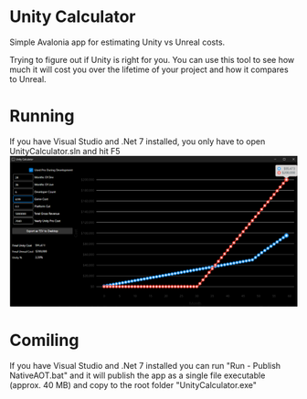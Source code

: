 # Unity Calculator
Simple Avalonia app for estimating Unity vs Unreal costs.

Trying to figure out if Unity is right for you.  You can use this tool to see how much
it will cost you over the lifetime of your project and how it compares to Unreal.

# Running
If you have Visual Studio and .Net 7 installed, you only have to open UnityCalculator.sln and hit F5
![image](Images/Screenshot.png)

# Comiling
If you have Visual Studio and .Net 7 installed you can run "Run - Publish NativeAOT.bat" and it 
will publish the app as a single file executable (approx. 40 MB) and copy to the root folder
"UnityCalculator.exe"
